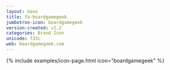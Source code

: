```yaml
---
layout: base
title: fa-boardgamegeek
jumbotron-icon: boardgamegeek
version-created: v1.2
categories: Brand Icon
unicode: f33c
web: boardgamegeek.com
---
```


{% include examples/icon-page.html icon="boardgamegeek" %}
